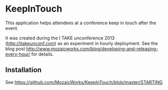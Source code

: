 # KeepInTouch

This application helps attendees at a conference keep in touch after the event.

It was created during the I TAKE unconference 2013 (http://itakeunconf.com) as an experiment in hourly deployment. See the blog post http://www.mozaicworks.com/blog/developing-and-releasing-every-hour/ for details.

## Installation

See https://github.com/MozaicWorks/KeepInTouch/blob/master/STARTING
